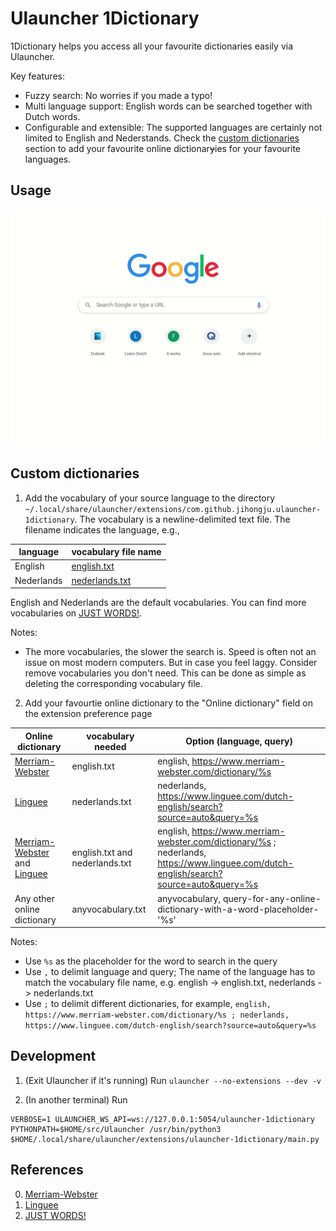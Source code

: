 # Ulauncher 1Dictionary

1Dictionary helps you access all your favourite dictionaries easily via Ulauncher. 


Key features:

- Fuzzy search: No worries if you made a typo!
- Multi language support: English words can be searched together with Dutch words.
- Configurable and extensible: The supported languages are certainly not limited to English and Nederstands. Check the [custom dictionaries](https://github.com/JihongJu/ulauncher-1dictionary#custom-dictionaries) section to add your favourite online dictionar~~y~~ies for your favourite languages.


## Usage

![demo](ulauncher-1dictionary.gif)



## Custom dictionaries

1. Add the vocabulary of your source language to the directory `~/.local/share/ulauncher/extensions/com.github.jihongju.ulauncher-1dictionary`. The vocabulary is a newline-delimited text file. The filename indicates the language, e.g.,

language | vocabulary file name
--- | ---
English | [english.txt](https://github.com/JihongJu/ulauncher-1dictionary/blob/master/english.txt)
Nederlands | [nederlands.txt](https://github.com/JihongJu/ulauncher-1dictionary/blob/master/english.txt)

English and Nederlands are the default vocabularies. You can find more vocabularies on [JUST WORDS!](http://www.gwicks.net/dictionaries.htm).


Notes:

- The more vocabularies, the slower the search is. Speed is often not an issue on most modern computers. But in case you feel laggy. Consider remove vocabularies you don't need. This can be done as simple as deleting the corresponding vocabulary file.



2. Add your favourtie online dictionary to the "Online dictionary" field on the  extension preference page 

Online dictionary | vocabulary needed  |  Option (language, query) 
--- | --- | --- 
[Merriam-Webster](https://www.merriam-webster.com/) | english.txt | english, https://www.merriam-webster.com/dictionary/%s
[Linguee](https://www.linguee.com/)                 | nederlands.txt | nederlands, https://www.linguee.com/dutch-english/search?source=auto&query=%s
 [Merriam-Webster](https://www.merriam-webster.com/) and [Linguee](https://www.linguee.com/) | english.txt and nederlands.txt | english, https://www.merriam-webster.com/dictionary/%s ; nederlands, https://www.linguee.com/dutch-english/search?source=auto&query=%s
Any other online dictionary | anyvocabulary.txt | anyvocabulary, query-for-any-online-dictionary-with-a-word-placeholder-'%s'

Notes:

- Use `%s` as the placeholder for the word to search in the query
- Use `,` to delimit language and query; The name of the language has to match the vocabulary file name, e.g. english -> english.txt, nederlands -> nederlands.txt
- Use `;` to delimit different dictionaries, for example, `english, https://www.merriam-webster.com/dictionary/%s ; nederlands, https://www.linguee.com/dutch-english/search?source=auto&query=%s`


## Development
1. (Exit Ulauncher if it's running) Run
```ulauncher --no-extensions --dev -v```

2. (In another terminal) Run
```
VERBOSE=1 ULAUNCHER_WS_API=ws://127.0.0.1:5054/ulauncher-1dictionary PYTHONPATH=$HOME/src/Ulauncher /usr/bin/python3 $HOME/.local/share/ulauncher/extensions/ulauncher-1dictionary/main.py
```


## References

0. [Merriam-Webster](https://www.merriam-webster.com/) 
1. [Linguee](https://www.linguee.nl/)
2. [JUST WORDS!](http://www.gwicks.net/dictionaries.htm)

